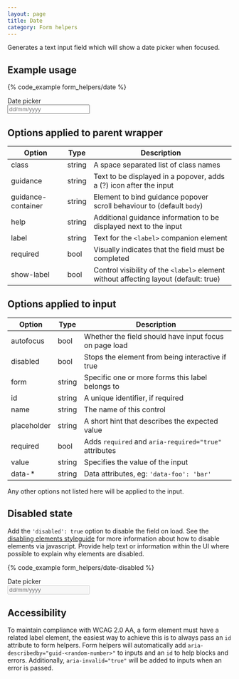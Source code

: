 ```yaml
---
layout: page
title: Date
category: Form helpers
---
```


Generates a text input field which will show a date picker when focused.

## Example usage

{% code_example form_helpers/date %}

<div class="pulsar-example form">
    <div class="form__group">
        <label for="example-date" class="control__label">Date picker</label>
        <div class="controls">
            <input id="example-date" placeholder="dd/mm/yyyy" data-datepicker="true" type="text" class="form__control">
        </div>
    </div>
</div>

## Options applied to parent wrapper

Option      | Type   | Description
----------- | ------ | ---------------------------------------------------------
class       | string | A space separated list of class names
guidance    | string | Text to be displayed in a popover, adds a (?) icon after the input
guidance-container | string | Element to bind guidance popover scroll behaviour to (default `body`)
help        | string | Additional guidance information to be displayed next to the input
label       | string | Text for the `<label>` companion element
required    | bool   | Visually indicates that the field must be completed
show-label  | bool | Control visibility of the `<label>` element without affecting layout (default: true)

## Options applied to input

Option      | Type   | Description
----------- | ------ | ---------------------------------------------------------
autofocus   | bool   | Whether the field should have input focus on page load
disabled    | bool   | Stops the element from being interactive if true
form        | string | Specific one or more forms this label belongs to
id          | string | A unique identifier, if required
name        | string | The name of this control
placeholder | string | A short hint that describes the expected value
required    | bool   | Adds `required` and `aria-required="true"` attributes
value       | string | Specifies the value of the input
data-*      | string | Data attributes, eg: `'data-foo': 'bar'`

Any other options not listed here will be applied to the input.

## Disabled state

Add the `'disabled': true` option to disable the field on load. See the [disabling elements styleguide](styleguides/disabling_elements/) for more information about how to disable elements via javascript. Provide help text or information within the UI where possible to explain why elements are disabled.

{% code_example form_helpers/date-disabled %}

<div class="pulsar-example form">
    <div class="form__group">
        <label for="example-date" class="control__label">Date picker</label>
        <div class="controls">
            <input id="example-date" placeholder="dd/mm/yyyy" data-datepicker="true" disabled type="text" class="form__control">
        </div>
    </div>
</div>

## Accessibility

To maintain compliance with WCAG 2.0 AA, a form element must have a related label element, the easiest way to achieve this is to always pass an `id` attribute to form helpers. Form helpers will automatically add `aria-describedby="guid-<random-number>"` to inputs and an `id` to help blocks and errors. Additionally, `aria-invalid="true"` will be added to inputs when an error is passed.
